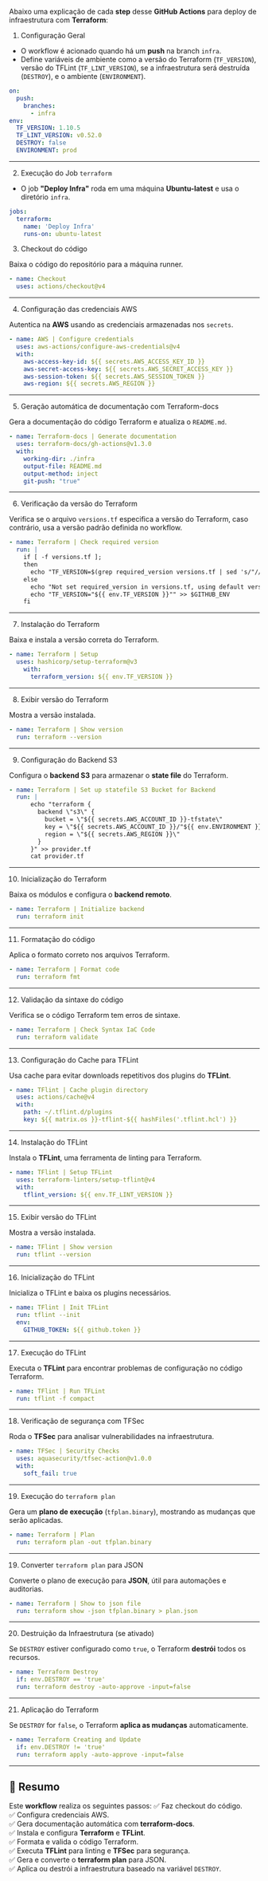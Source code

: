 
Abaixo uma explicação  de cada **step** desse **GitHub Actions** para deploy de infraestrutura com **Terraform**:

1. Configuração Geral

-   O workflow é acionado quando há um **push** na branch `infra`.
-   Define variáveis de ambiente como a versão do Terraform (`TF_VERSION`), versão do TFLint (`TF_LINT_VERSION`), se a infraestrutura será destruída (`DESTROY`), e o ambiente (`ENVIRONMENT`).

```yaml
on:
  push:
    branches:
      - infra
env:
  TF_VERSION: 1.10.5
  TF_LINT_VERSION: v0.52.0
  DESTROY: false
  ENVIRONMENT: prod
``` 

---

2. Execução do Job `terraform`

-   O job **"Deploy Infra"** roda em uma máquina **Ubuntu-latest** e usa o diretório `infra`.

```yaml
jobs:
  terraform:
    name: 'Deploy Infra'
    runs-on: ubuntu-latest
```

3. Checkout do código

Baixa o código do repositório para a máquina runner.

```yaml
- name: Checkout
  uses: actions/checkout@v4
```

---

4. Configuração das credenciais AWS

Autentica na **AWS** usando as credenciais armazenadas nos `secrets`.

```yaml
- name: AWS | Configure credentials
  uses: aws-actions/configure-aws-credentials@v4
  with:
    aws-access-key-id: ${{ secrets.AWS_ACCESS_KEY_ID }}
    aws-secret-access-key: ${{ secrets.AWS_SECRET_ACCESS_KEY }}
    aws-session-token: ${{ secrets.AWS_SESSION_TOKEN }}
    aws-region: ${{ secrets.AWS_REGION }}
```

---

5. Geração automática de documentação com Terraform-docs

Gera a documentação do código Terraform e atualiza o `README.md`.

```yaml
- name: Terraform-docs | Generate documentation
  uses: terraform-docs/gh-actions@v1.3.0
  with:
    working-dir: ./infra
    output-file: README.md
    output-method: inject
    git-push: "true"
```

---

6. Verificação da versão do Terraform

Verifica se o arquivo `versions.tf` especifica a versão do Terraform, caso contrário, usa a versão padrão definida no workflow.

```yaml
- name: Terraform | Check required version
  run: |
    if [ -f versions.tf ];
    then
	  echo "TF_VERSION=$(grep required_version versions.tf | sed 's/"//g' | awk '{ print $3 }')" >> $GITHUB_ENV
    else
      echo "Not set required_version in versions.tf, using default version in variable TF_VERSION in file .github/workflows/infra.yml"
      echo "TF_VERSION="${{ env.TF_VERSION }}"" >> $GITHUB_ENV
    fi
```

---

7. Instalação do Terraform

Baixa e instala a versão correta do Terraform.

```yaml
- name: Terraform | Setup
  uses: hashicorp/setup-terraform@v3
    with:
      terraform_version: ${{ env.TF_VERSION }}
``` 

---

8. Exibir versão do Terraform

Mostra a versão instalada.

```yaml
- name: Terraform | Show version
  run: terraform --version
```

---

9. Configuração do Backend S3

Configura o **backend S3** para armazenar o **state file** do Terraform.

```yaml
- name: Terraform | Set up statefile S3 Bucket for Backend
  run: |
      echo "terraform {
        backend \"s3\" {
          bucket = \"${{ secrets.AWS_ACCOUNT_ID }}-tfstate\"
          key = \"${{ secrets.AWS_ACCOUNT_ID }}/"${{ env.ENVIRONMENT }}.tfvars"\"
          region = \"${{ secrets.AWS_REGION }}\"
        }
      }" >> provider.tf
      cat provider.tf
```

---

10. Inicialização do Terraform

Baixa os módulos e configura o **backend remoto**.

```yaml
- name: Terraform | Initialize backend
  run: terraform init
```

---

11. Formatação do código

Aplica o formato correto nos arquivos Terraform.

```yaml
- name: Terraform | Format code
  run: terraform fmt
```

---

12. Validação da sintaxe do código

Verifica se o código Terraform tem erros de sintaxe.

```yaml
- name: Terraform | Check Syntax IaC Code
  run: terraform validate
```

---

13. Configuração do Cache para TFLint

Usa cache para evitar downloads repetitivos dos plugins do **TFLint**.

```yaml
- name: TFlint | Cache plugin directory
  uses: actions/cache@v4
  with:
    path: ~/.tflint.d/plugins
    key: ${{ matrix.os }}-tflint-${{ hashFiles('.tflint.hcl') }}
```

---

14. Instalação do TFLint

Instala o **TFLint**, uma ferramenta de linting para Terraform.

```yaml
- name: TFlint | Setup TFLint
  uses: terraform-linters/setup-tflint@v4
  with:
    tflint_version: ${{ env.TF_LINT_VERSION }}
```

---

15. Exibir versão do TFLint

Mostra a versão instalada.

```yaml
- name: TFlint | Show version
  run: tflint --version
```

---

16. Inicialização do TFLint

Inicializa o TFLint e baixa os plugins necessários.

```yaml
- name: TFlint | Init TFLint
  run: tflint --init
  env:
    GITHUB_TOKEN: ${{ github.token }}
```

---

17. Execução do TFLint

Executa o **TFLint** para encontrar problemas de configuração no código Terraform.

```yaml
- name: TFlint | Run TFLint
  run: tflint -f compact
```

---

18. Verificação de segurança com TFSec

Roda o **TFSec** para analisar vulnerabilidades na infraestrutura.

```yaml
- name: TFSec | Security Checks
  uses: aquasecurity/tfsec-action@v1.0.0
  with:
    soft_fail: true
```

---

19. Execução do `terraform plan`

Gera um **plano de execução** (`tfplan.binary`), mostrando as mudanças que serão aplicadas.

```yaml
- name: Terraform | Plan
  run: terraform plan -out tfplan.binary
```

---

19. Converter `terraform plan` para JSON

Converte o plano de execução para **JSON**, útil para automações e auditorias.

```yaml
- name: Terraform | Show to json file
  run: terraform show -json tfplan.binary > plan.json
```

---

20. Destruição da Infraestrutura (se ativado)

Se `DESTROY` estiver configurado como `true`, o Terraform **destrói** todos os recursos.

```yaml
- name: Terraform Destroy
  if: env.DESTROY == 'true'
  run: terraform destroy -auto-approve -input=false
```

---

21. Aplicação do Terraform

Se `DESTROY` for `false`, o Terraform **aplica as mudanças** automaticamente.

```yaml
- name: Terraform Creating and Update
  if: env.DESTROY != 'true'
  run: terraform apply -auto-approve -input=false
```

---

## 📌 Resumo

Este **workflow** realiza os seguintes passos:
✅ Faz checkout do código.  
✅ Configura credenciais AWS.  
✅ Gera documentação automática com **terraform-docs**.  
✅ Instala e configura **Terraform** e **TFLint**.  
✅ Formata e valida o código Terraform.  
✅ Executa **TFLint** para linting e **TFSec** para segurança.  
✅ Gera e converte o **terraform plan** para JSON.  
✅ Aplica ou destrói a infraestrutura baseado na variável `DESTROY`.